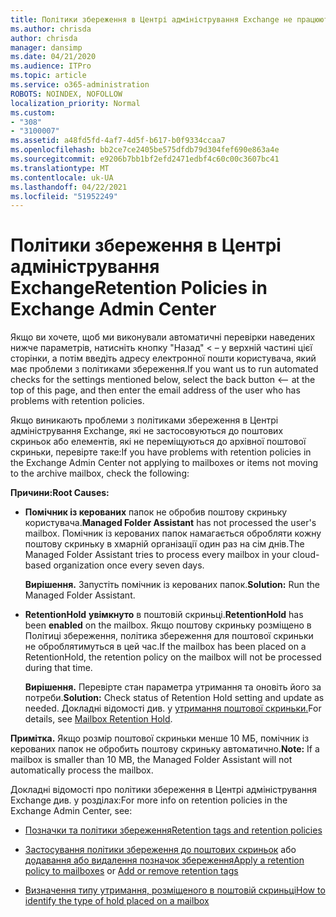 ```yaml
---
title: Політики збереження в Центрі адміністрування Exchange не працюють
ms.author: chrisda
author: chrisda
manager: dansimp
ms.date: 04/21/2020
ms.audience: ITPro
ms.topic: article
ms.service: o365-administration
ROBOTS: NOINDEX, NOFOLLOW
localization_priority: Normal
ms.custom:
- "308"
- "3100007"
ms.assetid: a48fd5fd-4af7-4d5f-b617-b0f9334ccaa7
ms.openlocfilehash: bb2ce7ce2405be575dfdb79d304fef690e863a4e
ms.sourcegitcommit: e9206b7bb1bf2efd2471edbf4c60c00c3607bc41
ms.translationtype: MT
ms.contentlocale: uk-UA
ms.lasthandoff: 04/22/2021
ms.locfileid: "51952249"
---
```

# <a name="retention-policies-in-exchange-admin-center"></a><span data-ttu-id="33bb6-102">Політики збереження в Центрі адміністрування Exchange</span><span class="sxs-lookup"><span data-stu-id="33bb6-102">Retention Policies in Exchange Admin Center</span></span>

<span data-ttu-id="33bb6-103">Якщо ви хочете, щоб ми виконували автоматичні перевірки наведених нижче параметрів, натисніть кнопку "Назад" < – у верхній частині цієї сторінки, а потім введіть адресу електронної пошти користувача, який має проблеми з політиками збереження.</span><span class="sxs-lookup"><span data-stu-id="33bb6-103">If you want us to run automated checks for the settings mentioned below, select the back button <-- at the top of this page, and then enter the email address of the user who has problems with retention policies.</span></span>

<span data-ttu-id="33bb6-104">Якщо виникають проблеми з політиками збереження в Центрі адміністрування Exchange, які не застосовуються до поштових скриньок або елементів, які не переміщуються до архівної поштової скриньки, перевірте таке:</span><span class="sxs-lookup"><span data-stu-id="33bb6-104">If you have problems with retention policies in the Exchange Admin Center not applying to mailboxes or items not moving to the archive mailbox, check the following:</span></span>

<span data-ttu-id="33bb6-105">**Причини:**</span><span class="sxs-lookup"><span data-stu-id="33bb6-105">**Root Causes:**</span></span>

- <span data-ttu-id="33bb6-106">**Помічник із керованих** папок не обробив поштову скриньку користувача.</span><span class="sxs-lookup"><span data-stu-id="33bb6-106">**Managed Folder Assistant** has not processed the user's mailbox.</span></span> <span data-ttu-id="33bb6-107">Помічник із керованих папок намагається обробляти кожну поштову скриньку в хмарній організації один раз на сім днів.</span><span class="sxs-lookup"><span data-stu-id="33bb6-107">The Managed Folder Assistant tries to process every mailbox in your cloud-based organization once every seven days.</span></span>

  <span data-ttu-id="33bb6-108">**Вирішення.** Запустіть помічник із керованих папок.</span><span class="sxs-lookup"><span data-stu-id="33bb6-108">**Solution:** Run the Managed Folder Assistant.</span></span>

- <span data-ttu-id="33bb6-109">**RetentionHold** **увімкнуто** в поштовій скриньці.</span><span class="sxs-lookup"><span data-stu-id="33bb6-109">**RetentionHold** has been **enabled** on the mailbox.</span></span> <span data-ttu-id="33bb6-110">Якщо поштову скриньку розміщено в Політиці збереження, політика збереження для поштової скриньки не оброблятимуться в цей час.</span><span class="sxs-lookup"><span data-stu-id="33bb6-110">If the mailbox has been placed on a RetentionHold, the retention policy on the mailbox will not be processed during that time.</span></span>

  <span data-ttu-id="33bb6-111">**Вирішення.** Перевірте стан параметра утримання та оновіть його за потреби.</span><span class="sxs-lookup"><span data-stu-id="33bb6-111">**Solution:** Check status of Retention Hold setting and update as needed.</span></span> <span data-ttu-id="33bb6-112">Докладні відомості див. у [утримання поштової скриньки.](https://docs.microsoft.com/exchange/security-and-compliance/messaging-records-management/mailbox-retention-hold)</span><span class="sxs-lookup"><span data-stu-id="33bb6-112">For details, see [Mailbox Retention Hold](https://docs.microsoft.com/exchange/security-and-compliance/messaging-records-management/mailbox-retention-hold).</span></span>
 
<span data-ttu-id="33bb6-113">**Примітка.** Якщо розмір поштової скриньки менше 10 МБ, помічник із керованих папок не обробить поштову скриньку автоматично.</span><span class="sxs-lookup"><span data-stu-id="33bb6-113">**Note:** If a mailbox is smaller than 10 MB, the Managed Folder Assistant will not automatically process the mailbox.</span></span>
 
<span data-ttu-id="33bb6-114">Докладні відомості про політики збереження в Центрі адміністрування Exchange див. у розділах:</span><span class="sxs-lookup"><span data-stu-id="33bb6-114">For more info on retention policies in the Exchange Admin Center, see:</span></span>

- [<span data-ttu-id="33bb6-115">Позначки та політики збереження</span><span class="sxs-lookup"><span data-stu-id="33bb6-115">Retention tags and retention policies</span></span>](https://docs.microsoft.com/exchange/security-and-compliance/messaging-records-management/retention-tags-and-policies)

- <span data-ttu-id="33bb6-116">[Застосування політики збереження до поштових скриньок](https://docs.microsoft.com/exchange/security-and-compliance/messaging-records-management/apply-retention-policy) або [додавання або видалення позначок збереження](https://docs.microsoft.com/exchange/security-and-compliance/messaging-records-management/add-or-remove-retention-tags)</span><span class="sxs-lookup"><span data-stu-id="33bb6-116">[Apply a retention policy to mailboxes](https://docs.microsoft.com/exchange/security-and-compliance/messaging-records-management/apply-retention-policy) or [Add or remove retention tags](https://docs.microsoft.com/exchange/security-and-compliance/messaging-records-management/add-or-remove-retention-tags)</span></span>

- [<span data-ttu-id="33bb6-117">Визначення типу утримання, розміщеного в поштовій скриньці</span><span class="sxs-lookup"><span data-stu-id="33bb6-117">How to identify the type of hold placed on a mailbox</span></span>](https://docs.microsoft.com/microsoft-365/compliance/identify-a-hold-on-an-exchange-online-mailbox)
